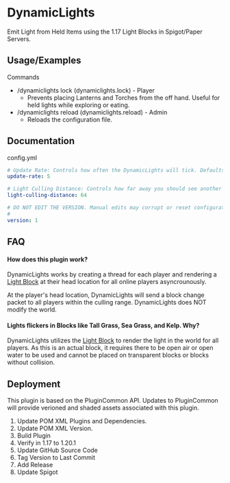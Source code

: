 
# DynamicLights

Emit Light from Held Items using the 1.17 Light Blocks in Spigot/Paper Servers.


## Usage/Examples

Commands
- /dynamiclights lock (dynamiclights.lock) - Player
  - Prevents placing Lanterns and Torches from the off hand. Useful for held lights while exploring or eating.
- /dynamiclights reload (dynamiclights.reload) - Admin
  - Reloads the configuration file.


## Documentation

config.yml

```yml
# Update Rate: Controls how often the DynamicLights will tick. Defaults to 5 (4 times per second). Player heavy servers may require less often.
update-rate: 5

# Light Culling Distance: Controls how far away you should see another players DynamicLight.
light-culling-distance: 64

# DO NOT EDIT THE VERSION. Manual edits may corrupt or reset configuration files.
#
version: 1
```

## FAQ

#### How does this plugin work?

DynamicLights works by creating a thread for each player and rendering a [Light Block](https://minecraft.fandom.com/wiki/Light_Block) at their head location for all online players asyncrounously.

At the player's head location, DynamicLights will send a block change packet to all players within the culling range. DynamicLights does NOT modify the world.

#### Lights flickers in Blocks like Tall Grass, Sea Grass, and Kelp. Why?

DynamicLights utilizes the [Light Block](https://minecraft.fandom.com/wiki/Light_Block) to render the light in the world for all players. As this is an actual block, it requires there to be open air or open water to be used and cannot be placed on transparent blocks or blocks without collision.

## Deployment

This plugin is based on the PluginCommon API. Updates to PluginCommon will provide verioned and shaded assets associated with this plugin.

1. Update POM XML Plugins and Dependencies.
2. Update POM XML Version.
3. Build Plugin
4. Verify in 1.17 to 1.20.1
5. Update GitHub Source Code
6. Tag Version to Last Commit
7. Add Release
8. Update Spigot
